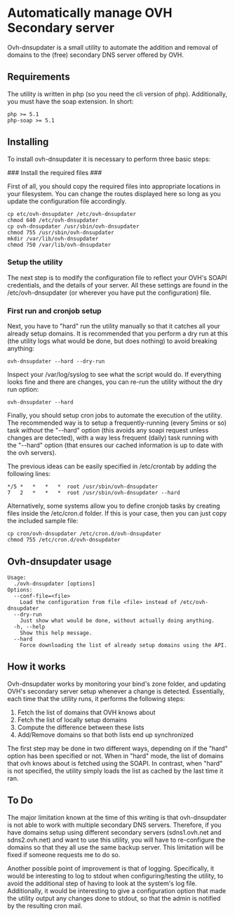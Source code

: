 # Automatically manage OVH Secondary server #

Ovh-dnsupdater is a small utility to automate the addition and removal of domains to the (free) secondary DNS server offered by OVH.

## Requirements ##

The utility is written in php (so you need the cli version of php). Additionally, you must have the soap extension. In short:

	php >= 5.1
	php-soap >= 5.1

## Installing ##

To install ovh-dnsupdater it is necessary to perform three basic steps:

### Install the required files ###

First of all, you should copy the required files into appropriate locations in your filesystem. You can change the routes displayed here so long as you update the configuration file accordingly.

	cp etc/ovh-dnsupdater /etc/ovh-dnsupdater
	chmod 640 /etc/ovh-dnsupdater
	cp ovh-dnsupdater /usr/sbin/ovh-dnsupdater
	chmod 755 /usr/sbin/ovh-dnsupdater
	mkdir /var/lib/ovh-dnsupdater
	chmod 750 /var/lib/ovh-dnsupdater

### Setup the utility ###

The next step is to modify the configuration file to reflect your OVH's SOAPI credentials, and the details of your server. All these settings are found in the /etc/ovh-dnsupdater (or wherever you have put the configuration) file.

### First run and cronjob setup ###

Next, you have to "hard" run the utility manually so that it catches all your already setup domains. It is recommended that you perform a dry run at this (the utility logs what would be done, but does nothing) to avoid breaking anything:

	ovh-dnsupdater --hard --dry-run

Inspect your /var/log/syslog to see what the script would do. If everything looks fine and there are changes, you can re-run the utility without the dry run option:

	ovh-dnsupdater --hard

Finally, you should setup cron jobs to automate the execution of the utility. The recommended way is to setup a frequently-running (every 5mins or so) task *without* the "--hard" option (this avoids any soapi request unless changes are detected), with a way less frequent (daily) task running with the "--hard" option (that ensures our cached information is up to date with the ovh servers).

The previous ideas can be easily specified in /etc/crontab by adding the following lines:

	*/5	*	*	*	*  root /usr/sbin/ovh-dnsupdater
	7	2	*	*	*  root /usr/sbin/ovh-dnsupdater --hard

Alternatively, some systems allow you to define cronjob tasks by creating files inside the /etc/cron.d folder. If this is your case, then you can just copy the included sample file:

	cp cron/ovh-dnsupdater /etc/cron.d/ovh-dnsupdater
	chmod 755 /etc/cron.d/ovh-dnsupdater

## Ovh-dnsupdater usage ##

	Usage: 
	  ./ovh-dnsupdater [options]
	Options:
	  --conf-file=<file>
		Load the configuration from file <file> instead of /etc/ovh-dnsupdater
	  --dry-run    
		Just show what would be done, without actually doing anything.
	  -h, --help   
		Show this help message.
	  --hard       
		Force downloading the list of already setup domains using the API.

## How it works ##

Ovh-dnsupdater works by monitoring your bind's zone folder, and updating OVH's secondary server setup whenever a change is detected. Essentially, each time that the utility runs, it performs the following steps:

 1. Fetch the list of domains that OVH knows about
 2. Fetch the list of locally setup domains
 3. Compute the difference between these lists
 4. Add/Remove domains so that both lists end up synchronized

The first step may be done in two different ways, depending on if the "hard" option has been specified or not. When in "hard" mode, the list of domains that ovh knows about is fetched using the SOAPI. In contrast, when "hard" is not specified, the utility simply loads the list as cached by the last time it ran.

## To Do ##

The major limitation known at the time of this writing is that ovh-dnsupdater is not able to work with multiple secondary DNS servers. Therefore, if you have domains setup using different secondary servers (sdns1.ovh.net and sdns2.ovh.net) and want to use this utility, you will have to re-configure the domains so that they all use the same backup server. This limitation will be fixed if someone requests me to do so.

Another possible point of improvement is that of logging. Specifically, it would be interesting to log to stdout when configuring/testing the utility, to avoid the additional step of having to look at the system's log file. Additionally, it would be interesting to give a configuration option that made the utility output any changes done to stdout, so that the admin is notified by the resulting cron mail.
